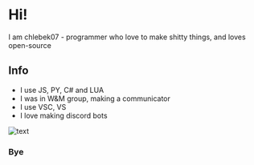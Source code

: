 # Hi!

I am chlebek07 - programmer who love to make shitty things, and loves open-source

## Info

- I use JS, PY, C# and LUA
- I was in W&M group, making a communicator
- I use VSC, VS
- I love making discord bots

![text](https://okazu.yuricon.com/wp-content/uploads/sites/2/2013/07/lain-image.jpg)

### Bye
